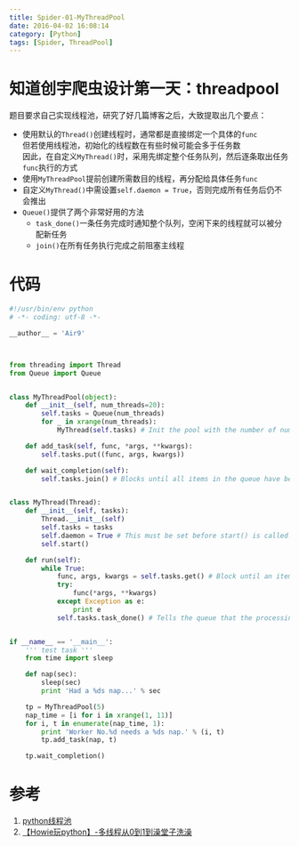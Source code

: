 ```yaml
---
title: Spider-01-MyThreadPool
date: 2016-04-02 16:08:14
category: [Python]
tags: [Spider, ThreadPool]
---
```


# 知道创宇爬虫设计第一天：threadpool

题目要求自己实现线程池，研究了好几篇博客之后，大致提取出几个要点：

* 使用默认的`Thread()`创建线程时，通常都是直接绑定一个具体的`func `  
但若使用线程池，初始化的线程数在有些时候可能会多于任务数   
因此，在自定义`MyThread()`时，采用先绑定整个任务队列，然后逐条取出任务`func`执行的方式   
* 使用`MyThreadPool`提前创建所需数目的线程，再分配给具体任务`func`
* 自定义`MyThread()`中需设置`self.daemon = True`，否则完成所有任务后仍不会推出
* `Queue()`提供了两个非常好用的方法
	* `task_done()`一条任务完成时通知整个队列，空闲下来的线程就可以被分配新任务
	* `join()`在所有任务执行完成之前阻塞主线程

# 代码

```python
#!/usr/bin/env python
# -*- coding: utf-8 -*-

__author__ = 'Air9'



from threading import Thread
from Queue import Queue


class MyThreadPool(object):
    def __init__(self, num_threads=20):
        self.tasks = Queue(num_threads)
        for _ in xrange(num_threads):
            MyThread(self.tasks) # Init the pool with the number of num_threads

    def add_task(self, func, *args, **kwargs):
        self.tasks.put((func, args, kwargs))

    def wait_completion(self):
        self.tasks.join() # Blocks until all items in the queue have been gotten and processed.


class MyThread(Thread):
    def __init__(self, tasks):
        Thread.__init__(self)
        self.tasks = tasks
        self.daemon = True # This must be set before start() is called. The entire Python program exits when no alive non-daemon threads are left.
        self.start()

    def run(self):
        while True:
            func, args, kwargs = self.tasks.get() # Block until an item is available.
            try:
                func(*args, **kwargs)
            except Exception as e:
                print e
            self.tasks.task_done() # Tells the queue that the processing on the task is complete.


if __name__ == '__main__':
    ''' test task '''
    from time import sleep

    def nap(sec):
        sleep(sec)
        print 'Had a %ds nap...' % sec

    tp = MyThreadPool(5)
    nap_time = [i for i in xrange(1, 11)]
    for i, t in enumerate(nap_time, 1):
        print 'Worker No.%d needs a %ds nap.' % (i, t)
        tp.add_task(nap, t)

    tp.wait_completion()
```


# 参考
1. [python线程池](http://www.the5fire.com/python-thread-pool.html)   
2. [【Howie玩python】-多线程从0到1到澡堂子洗澡](http://github.howie.wang/2016/01/07/python-threading/)
